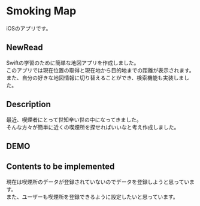 # Smoking Map
iOSのアプリです。

## NewRead
Swiftの学習のために簡単な地図アプリを作成しました。  
このアプリでは現在位置の取得と現在地から目的地までの距離が表示されます。  
また、自分の好きな地図情報に切り替えることができ、検索機能も実装しました。

## Description
最近、喫煙者にとって世知辛い世の中になってきました。  
そんな方々が簡単に近くの喫煙所を探せればいいなと考え作成しました。

## DEMO

## Contents to be implemented
現在は喫煙所のデータが登録されていないのでデータを登録しようと思っています。  
また、ユーザーも喫煙所を登録できるように設定したいと思っています。
